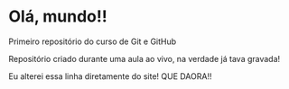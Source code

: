 # Olá, mundo!!
 Primeiro repositório do curso de Git e GitHub
 
 Repositório criado durante uma aula ao vivo, na verdade já tava gravada!

 Eu alterei essa linha diretamente do site!  QUE DAORA!!
